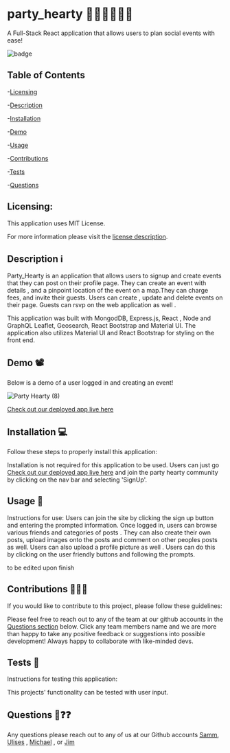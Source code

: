 # party_hearty 🎉💃🏽🥳🕺🏽
A Full-Stack React application that allows users to plan social events with ease!


 ![badge](https://img.shields.io/badge/license-MITLicense-brightorange)
  
  ## Table of Contents
  
-[Licensing](#Licensing)

-[Description](#descriptionℹ️)

-[Installation](#Installation💻)

-[Demo](#Demo📽️)

-[Usage](#Usage🔎)

-[Contributions](#Contributions💁🏽‍♂️)

-[Tests](#Tests🧪)

-[Questions](#Questions❓)

  ## Licensing:
 
  This application uses MIT License.

  For more information please visit the [license description](https://choosealicense.com/licenses/mit/).

  ## Description ℹ
  Party_Hearty is an application that allows users to signup and create events that they can post on their profile page.  They can create an event with details , and a pinpoint location of the event on a map.They can charge fees, and invite their guests. Users can create , update and delete events on their page.  Guests can rsvp on the web application as well . 
  
  
  This application was built with MongodDB, Express.js, React ,  Node and GraphQL Leaflet, Geosearch, React Bootstrap and Material UI. The application also utilizes Material UI and React Bootstrap for styling on the front end. 
  
  ## Demo 📽
 
 Below is a demo of a user logged in and creating an event!
 
 ![Party Hearty (8)](https://user-images.githubusercontent.com/92121595/171291393-1eddd88a-03b7-4e74-90cb-b64a38291d58.gif)
 
 
  [Check out our deployed app live here](https://stormy-thicket-02132.herokuapp.com/)

  ## Installation 💻
  Follow these steps to properly install this application:

  Installation is not required for this application to be used. 
  Users can just go [Check out our deployed app live here](https://stormy-thicket-02132.herokuapp.com/)  and join the party hearty community by clicking on the nav bar and selecting 'SignUp'.
  


  ## Usage 🔎
  Instructions for use:
  Users can join the site by clicking the sign up button and entering the prompted information.
  Once logged in, users can browse various friends and categories of posts . They can also create their own posts, upload images onto the posts and comment on other     peoples posts as well. Users can also upload a profile picture as well .
  Users can do this by clicking on the user friendly buttons and following the prompts.

  to be edited upon finish

  ## Contributions 💁🏽‍♂️
  If you would like to contribute to this project, please follow these guidelines: 

  Please feel free to reach out to any of the team at our github accounts in the [Questions section](#Questions) below.
  Click any team members name and we are more than happy to take any positive feedback or suggestions into possible development! Always happy to collaborate with
  like-minded devs.
  ## Tests  🧪
  Instructions for testing this application:

  This projects' functionality  can be tested with user input.

  ## Questions 🤔❓❓
  Any questions please reach out to any of us at our Github accounts [Samm](https://github.com/sammcowen ), [Ulises](https://github.com/UlisesRosas) , [Michael](https://github.com/MCORTEZM1) , or [Jim](https://github.com/jimbn)
